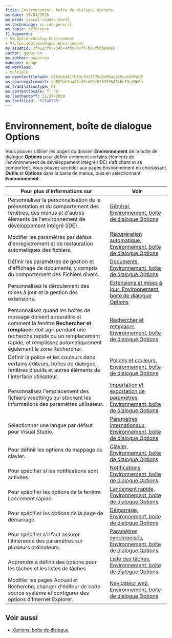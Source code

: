 ```yaml
---
title: Environnement, boîte de dialogue Options
ms.date: 11/04/2016
ms.prod: visual-studio-dev15
ms.technology: vs-ide-general
ms.topic: reference
f1_keywords:
- VS.OptionsDialog.Environment
- VS.ToolsOptionsPages.Environment
ms.assetid: 3f463cf0-734b-4fdc-b4ff-b47f9bb99069
author: gewarren
ms.author: gewarren
manager: douge
ms.workload:
- multiple
ms.openlocfilehash: 61b2e6461fb80cfd12f76a6e96ac629ce640fa89
ms.sourcegitcommit: dd839de3aa24ed7cd69f676293648c6c59c6560a
ms.translationtype: HT
ms.contentlocale: fr-FR
ms.lasthandoff: 11/27/2018
ms.locfileid: "52388765"
---
```

# <a name="environment-options-dialog-box"></a>Environnement, boîte de dialogue Options

Vous pouvez utiliser les pages du dossier **Environnement** de la boîte de dialogue **Options** pour définir comment certains éléments de l’environnement de développement intégré (IDE) s’affichent et se comportent. Vous pouvez accéder aux pages Environnement en choisissant **Outils** et **Options** dans la barre de menus, puis en sélectionnant **Environnement**.

|Pour plus d'informations sur|Voir|
| - |---------|
|Personnaliser la personnalisation de la présentation et du comportement des fenêtres, des menus et d'autres éléments de l'environnement de développement intégré (IDE).|[Général, Environnement, boîte de dialogue Options](../../ide/reference/general-environment-options-dialog-box.md)|
|Modifier les paramètres par défaut d'enregistrement et de restauration automatiques des fichiers.|[Récupération automatique, Environnement, boîte de dialogue Options](../../ide/reference/autorecover-environment-options-dialog-box.md)|
|Définir les paramètres de gestion et d'affichage de documents, y compris du comportement des Fichiers divers.|[Documents, Environnement, boîte de dialogue Options](../../ide/reference/documents-environment-options-dialog-box.md)|
|Personnalisez le déroulement des mises à jour et la gestion des extensions.|[Extensions et mises à jour, Environnement, boîte de dialogue Options](../../ide/reference/extensions-and-updates-environment-options-dialog-box.md)|
|Personnalisez quand les boîtes de message doivent apparaître et comment la fenêtre **Rechercher et remplacer** doit agir pendant une recherche rapide ou un remplacement rapide, et remplissez automatiquement également la zone Rechercher.|[Rechercher et remplacer, Environnement, boîte de dialogue Options](../../ide/reference/find-and-replace-environment-options-dialog-box.md)|
|Définir la police et les couleurs dans certains éditeurs, boîtes de dialogue, fenêtres d'outils et autres éléments de l'interface utilisateur.|[Polices et couleurs, Environnement, boîte de dialogue Options](../../ide/reference/fonts-and-colors-environment-options-dialog-box.md)|
|Personnalisez l'emplacement des fichiers vssettings qui stockent les informations des paramètres utilisateur.|[Importation et exportation de paramètres, Environnement, boîte de dialogue Options](../../ide/reference/import-and-export-settings-environment-options-dialog-box.md)|
|Sélectionner une langue par défaut pour Visual Studio.|[Paramètres internationaux, Environnement, boîte de dialogue Options](../../ide/reference/international-settings-environment-options-dialog-box.md)|
|Pour définir les options de mappage du clavier.|[Clavier, Environnement, boîte de dialogue Options](../../ide/reference/keyboard-environment-options-dialog-box.md)|
|Pour spécifier si les notifications sont activées.|[Notifications, Environnement, boîte de dialogue Options](../../ide/reference/notifications-environment-options-dialog-box.md)|
|Pour spécifier les options de la fenêtre Lancement rapide.|[Lancement rapide, Environnement, boîte de dialogue Options](../../ide/reference/quick-launch-environment-options-dialog-box.md)|
|Pour spécifier les options de la page de démarrage.|[Démarrage, Environnement, boîte de dialogue Options](../../ide/reference/startup-environment-options-dialog-box.md)|
|Pour spécifier s'il faut assurer l'itinérance des paramètres sur plusieurs ordinateurs.|[Paramètres synchronisés, Environnement, boîte de dialogue Options](../../ide/reference/synchronized-settings-environment-options-dialog-box.md)|
|Apprendre à définir des options pour les tâches et les listes de tâches|[Liste des tâches, Environnement, boîte de dialogue Options](../../ide/reference/task-list-environment-options-dialog-box.md)|
|Modifier les pages Accueil et Recherche, changer d'éditeur de code source système et configurer des options d'Internet Explorer.|[Navigateur web, Environnement, boîte de dialogue Options](../../ide/reference/web-browser-environment-options-dialog-box.md)|

## <a name="see-also"></a>Voir aussi

- [Options, boîte de dialogue](../../ide/reference/options-dialog-box-visual-studio.md)